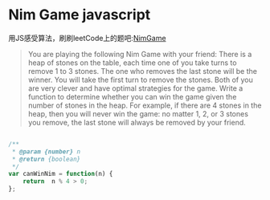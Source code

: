 ﻿# Nim Game javascript

用JS感受算法，刷刷leetCode上的题吧:[NimGame](https://leetcode.com/problems/nim-game/)
>You are playing the following Nim Game with your friend: There is a heap of stones on the table, each time one of you take turns to remove 1 to 3 stones. The one who removes the last stone will be the winner. You will take the first turn to remove the stones.
Both of you are very clever and have optimal strategies for the game. Write a function to determine whether you can win the game given the number of stones in the heap.
For example, if there are 4 stones in the heap, then you will never win the game: no matter 1, 2, or 3 stones you remove, the last stone will always be removed by your friend.


```js

/**
 * @param {number} n
 * @return {boolean}
 */
var canWinNim = function(n) {
    return  n % 4 > 0;
};

```